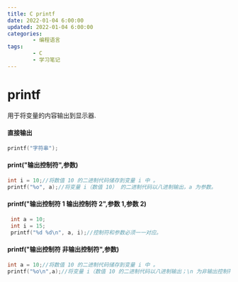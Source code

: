 ```yaml
---
title: C printf
date: 2022-01-04 6:00:00
updated: 2022-01-04 6:00:00
categories:
        - 编程语言
tags:
        - C
        - 学习笔记
---
```


# printf

用于将变量的内容输出到显示器.

#### 直接输出

```c
printf("字符串");
```

#### print("输出控制符",参数)

```c
int i = 10;//将数值 10 的二进制代码储存到变量 i 中 。
printf("%o", a);//将变量 i（数值 10） 的二进制代码以八进制输出，a 为参数。
```

#### printf("输出控制符 1 输出控制符 2",参数 1,参数 2)

```c
 int a = 10;
 int i = 15;
 printf("%d %d\n", a, i);//控制符和参数必须一一对应。
```

#### printf("输出控制符 非输出控制符",参数)

```c
int a = 10;//将数值 10 的二进制代码储存到变量 i 中 。
printf("%o\n",a);//将变量 i（数值 10 的二进制代码以八进制输出；\n 为非输出控制符。
```
